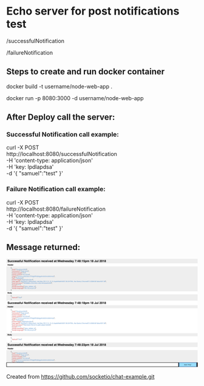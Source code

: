 
# Echo server for post notifications test

/successfulNotification

/failureNotification


## Steps to create and run docker container

docker build -t username/node-web-app .

docker run -p 8080:3000 -d username/node-web-app



## After Deploy call the server:

### Successful Notification call example:
curl -X POST \
  http://localhost:8080/successfulNotification \
  -H 'content-type: application/json' \
  -H 'key: lpdlapdsa' \
  -d '{
	"samuel":"test"
}'


### Failure Notification call example:
curl -X POST \
  http://localhost:8080/failureNotification \
  -H 'content-type: application/json' \
  -H 'key: lpdlapdsa' \
  -d '{
	"samuel":"test"
}'

## Message returned:

![Print](https://github.com/samuelteixeiras/nodeEchoServer/blob/master/print-page.png)


Created from https://github.com/socketio/chat-example.git
